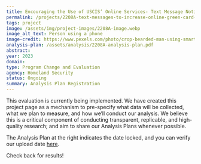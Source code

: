 ```yaml
---
title: Encouraging the Use of USCIS’ Online Services- Text Message Notifications to Increase Online Filing of Green Card Renewals
permalink: /projects/2208A-text-messages-to-increase-online-green-card-filing/
tags: project  
image: /assets/img/project-images/2208A-image.webp  
image_alt_text: Person using a phone
image-credit: https://www.pexels.com/photo/crop-bearded-man-using-smartphone-in-living-room-7129050/
analysis-plan: /assets/analysis/2208A-analysis-plan.pdf
abstract: 
year: 2023  
domain: 
type: Program Change and Evaluation
agency: Homeland Security
status: Ongoing
summary: Analysis Plan Registration
---
```

This evaluation is currently being implemented. We have created this project page as a mechanism to pre-specify what data will be collected, what we plan to measure, and how we’ll conduct our analysis. We believe this is a critical component of conducting transparent, replicable, and high-quality research; and aim to share our Analysis Plans whenever possible.

The Analysis Plan at the right indicates the date locked, and you can verify our upload date <a href="https://github.com/gsa-oes/office-of-evaluation-sciences/commits/master/assets/analysis/2208A-analysis-plan.pdf">here</a>. 

Check back for results!
